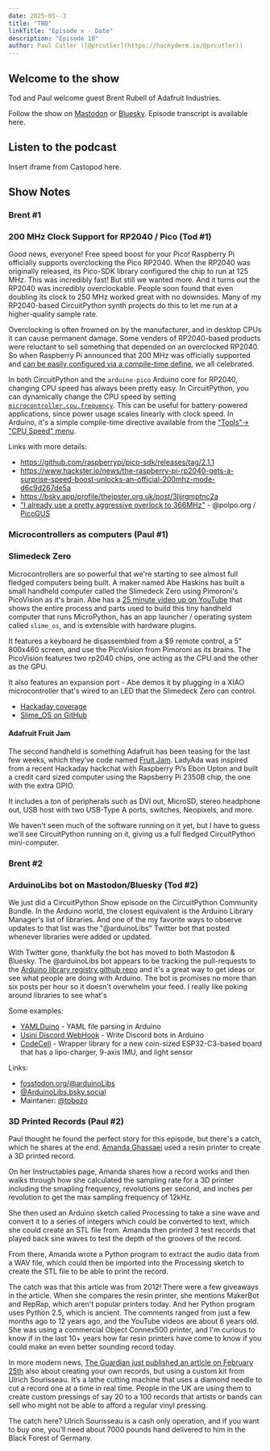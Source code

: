 ```yaml
---
date: 2025-03--3
title: "TBD"
linkTitle: "Episode x - Date"
description: "Episode 18"
author: Paul Cutler ([@prcutler](https://hachyderm.io/@prcutler))
---
```


## Welcome to the show

Tod and Paul welcome guest Brent Rubell of Adafruit Industries.

Follow the show on [Mastodon](https://www.circuitpythonshow.com/@thebootloader/follow) or [Bluesky](https://bsky.app/profile/thebootloader.net).
Episode transcript is available here.

## Listen to the podcast

Insert iframe from Castopod here.

## Show Notes

### Brent #1

### 200 MHz Clock Support for RP2040 / Pico  (Tod #1)

Good news, everyone! Free speed boost for your Pico!
Raspberry Pi officially supports overclocking the Pico RP2040.
When the RP2040 was originally released, its Pico-SDK library configured the chip to run
at 125 MHz. This was incredibly fast! But still we wanted more. And it turns out the RP2040
was incredibly overclockable. People soon found that even doubling its clock to 250 MHz
worked great with no downsides. Many of my RP2040-based CircuitPython synth projects do
this to let me run at a higher-quality sample rate.

Overclocking is often frowned on by the manufacturer, and in desktop CPUs it can cause permanent damage.
Some venders of RP2040-based products were reluctant to sell something that depended on an overclocked RP2040. So when Raspberry Pi announced that 200 MHz was officially supported and [can be easily configured via a compile-time define](https://github.com/raspberrypi/pico-sdk/blob/master/src/rp2040/hardware_regs/include/hardware/platform_defs.h#L65), we all celebrated.

In both CircuitPython and the `arduino-pico` Arduino core for RP2040, changing CPU speed has always been pretty easy.  In CircuitPython, you can dynamically change the CPU speed by setting [`microcontroller.cpu.frequency`](https://docs.circuitpython.org/en/latest/shared-bindings/microcontroller/index.html#microcontroller.Processor.frequency).  This can be useful for battery-powered applications, since power usage scales linearly with clock speed.  In Arduino, it's a simple compile-time directive available from the ["Tools"-> "CPU Speed" menu](https://arduino-pico.readthedocs.io/en/latest/ide.html#cpu-speed).

Links with more details:
  - https://github.com/raspberrypi/pico-sdk/releases/tag/2.1.1
  - https://www.hackster.io/news/the-raspberry-pi-rp2040-gets-a-surprise-speed-boost-unlocks-an-official-200mhz-mode-d6c9d267de5a
  - https://bsky.app/profile/thejpster.org.uk/post/3lijrgmptnc2a
  - ["I already use a pretty aggressive overlock to 366MHz"](https://bsky.app/profile/polpo.org/post/3lik2xrznhs2z) - @polpo.org / [PicoGUS](https://picog.us/)

### Microcontrollers as computers (Paul #1)

### Slimedeck Zero

Microcontrollers are so powerful that we're starting to see almost full fledged computers being built.  A maker named
Abe Haskins has built a small handheld computer called the Slimedeck Zero using Pimoroni's PicoVision as it's brain.
Abe has a [25 minute video up on YouTube](https://www.youtube.com/watch?v=rnwPmoWMGqk) that shows the entire process
and parts used to build this tiny handheld computer that runs MicroPython, has an app launcher / operating system
called `slime_os`, and is extensible with hardware plugins.

It features a keyboard he disassembled from a $9 remote control, a 5" 800x460 screen, and use the PicoVision from
Pimoroni as its brains.  The PicoVision features two rp2040 chips, one acting as the CPU and the other as the GPU.

It also features an expansion port - Abe demos it by plugging in a XIAO microcontroller that's wired to an LED that
the Slimedeck Zero can control.

* [Hackaday coverage](https://hackaday.com/2025/02/22/the-perfect-pi-pico-portable-computer/)
* [Slime_OS on GitHub](https://github.com/abeisgoat/slime_os)

#### Adafruit Fruit Jam

The second handheld is something Adafruit has been teasing for the last few weeks, which they’ve code
named [Fruit Jam](https://www.adafruit.com/product/6200).   LadyAda was inspired from a recent Hackaday hackchat
with Raspberry Pi’s Ebon Upton and built a credit card sized computer using the Rapsberry Pi 2350B chip, the one
with the extra GPIO.

It includes a ton of peripherals such as DVI out, MicroSD, stereo headphone out, USB host with two USB-Type A ports,
switches, Neopixels, and more.

We haven't seen much of the software running on it yet, but I have to guess we'll see CircuitPython running on it,
giving us a full fledged CircuitPython mini-computer.



### Brent #2

### ArduinoLibs bot on Mastodon/Bluesky (Tod #2)

We just did a CircuitPython Show episode on the CircuitPython Community Bundle.
In the Arduino world, the closest equivalent is the Arduino Library Manager's list
of libraries.  And one of the my favorite ways to observe updates to that list was the
"@arduinoLibs" Twitter bot that posted whenever libraries were added or updated.

With Twitter gone, thankfully the bot has moved to both Mastodon & Bluesky.
The @arduinoLibs bot appears to be tracking the pull-requests to the
[Arduino library registry github repo](https://github.com/arduino/library-registry)
and it's a great way to get ideas or see what people are doing with Arduino.
The bot is promises no more than six posts per hour so it doesn't overwhelm your feed.
I really like poking around libraries to see what's

Some examples:

- [YAMLDuino](https://github.com/tobozo/YAMLDuino) - YAML file parsing in Arduino
- [Usini Discord WebHook](https://github.com/usini/usini_discord_webhook) - Write Discord bots in Arduino
- [CodeCell](https://github.com/microbotsio/CodeCell) - Wrapper library for a new coin-sized ESP32-C3-based board that has a lipo-charger, 9-axis IMU, and light sensor


Links:

- [fosstodon.org/@arduinoLibs](https://fosstodon.org/@arduinoLibs)
- [@ArduinoLibs.bsky.social](https://bsky.app/profile/arduinolibs.bsky.social)
- Maintaner: [@tobozo](https://mastodon.social/@tobozo)


### 3D Printed Records (Paul #2)

Paul thought he found the perfect story for this episode, but there's a catch, which he shares at the end.
[Amanda Ghassaei](https://amandaghassaei.com/projects/) used a resin printer to create a 3D printed record.

On her Instructables page, Amanda shares how a record works and then walks through how she calculated the sampling
rate for a 3D printer including the smapling frequency, revolutions per second, and inches per revolution to get the
max sampling frequency of 12kHz.

She then used an Arduino sketch called Processing to take a sine wave and convert it to a series of integers which
could be converted to text, which she could create an STL file from. Amanda then printed 3 test records that played
back sine waves to test the depth of the grooves of the record.

From there, Amanda wrote a Python program to extract the audio data from a WAV file, which could then be imported
into the Processing sketch to create the STL file to be able to print the record.

The catch was that this article was from 2012! There were a few giveaways in the article.  When she compares the
resin printer, she mentions MakerBot and RepRap, which aren't popular printers today.  And her Python program uses
Python 2.5, which is ancient.  The comments ranged from just a few months ago to 12 years ago, and the YouTube videos
are about 6 years old. She was using a commercial Object Connex500 printer, and I'm curious
to know if in the last 10+ years how far resin printers have come to know if you could make an even better sounding
record today.

In more modern news, [The Guardian just published an article on February 25th](https://www.theguardian.com/music/2025/feb/25/vinyl-carver-lathe-cutters-home-cutting-records-craze)
also about creating your own records, but using a custom kit from Ulrich Sourisseau.  It’s a lathe cutting machine
that uses a diamond needle to cut a record one at a time in real time.  People in the UK are using them to create
custom pressings of say 20 to a 100 records that artists or bands can sell who might not be able to afford a regular
vinyl pressing.

The catch here?  Ulrich Sourisseau is a cash only operation, and if you want to buy one, you’ll need about
7000 pounds hand delivered to him in the Black Forest of Germany.
